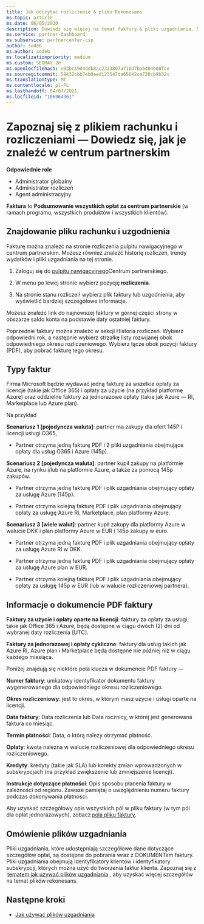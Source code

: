 ```yaml
---
title: Jak odczytać rozliczenie & pliku Rekonesans
ms.topic: article
ms.date: 06/05/2020
description: Dowiedz się więcej na temat faktury & pliki uzgadniania. Na rachunku są naliczane opłaty za centrum partnerskie w ramach programu, produktów i klientów w danym okresie miesięcznym.
ms.service: partner-dashboard
ms.subservice: partnercenter-csp
author: sodeb
ms.author: sodeb
ms.localizationpriority: medium
ms.custom: SEOMAY.20
ms.openlocfilehash: e93bc59d4ddb8ac2323807a716d7ba6404b00fce
ms.sourcegitcommit: 58432bbb7eb0aed123547da65642ca728cb9b32c
ms.translationtype: MT
ms.contentlocale: pl-PL
ms.lasthandoff: 04/07/2021
ms.locfileid: "106964361"
---
```

# <a name="understand-your-bill-and-reconciliation-file---learn-how-to-find-them-in-partner-center"></a>Zapoznaj się z plikiem rachunku i rozliczeniami — Dowiedz się, jak je znaleźć w centrum partnerskim


**Odpowiednie role**

- Administrator globalny
- Administrator rozliczeń
- Agent administracyjny


**Faktura** to **Podsumowanie wszystkich opłat za centrum partnerskie** (w ramach programu, wszystkich produktów i wszystkich klientów). 

## <a name="find-your-bill-and-reconciliation-file"></a>Znajdowanie pliku rachunku i uzgodnienia 

Fakturę można znaleźć na stronie rozliczenia pulpitu nawigacyjnego w centrum partnerskim. Możesz również znaleźć historię rozliczeń, trendy wydatków i pliki uzgadniania na tej stronie. 

1. Zaloguj się do [pulpitu nawigacyjnego](https://partner.microsoft.com/dashboard/home)Centrum partnerskiego. 

2. W menu po lewej stronie wybierz pozycję **rozliczenia**. 

3. Na stronie stanu rozliczeń wybierz plik faktury lub uzgodnienia, aby wyświetlić bardziej szczegółowe informacje. 

Możesz znaleźć link do najnowszej faktury w górnej części strony w obszarze saldo konta na podstawie daty ostatniej faktury. 

Poprzednie faktury można znaleźć w sekcji Historia rozliczeń. Wybierz odpowiedni rok, a następnie wybierz strzałkę listy rozwijanej obok odpowiedniego okresu rozliczeniowego. Wybierz łącze obok pozycji faktury (PDF), aby pobrać fakturę tego okresu. 

## <a name="invoice-types"></a>Typy faktur

Firma Microsoft będzie wydawać jedną fakturę za wszelkie opłaty za licencje (takie jak Office 365) i opłaty za użycie (na przykład platformę Azure) oraz oddzielne faktury za jednorazowe opłaty (takie jak Azure — RI, Marketplace lub Azure plan).

Na przykład  

**Scenariusz 1 [pojedyncza waluta]**: partner ma zakupy dla ofert 145P i licencji usługi O365,  

- Partner otrzyma jedną fakturę PDF i 2 pliki uzgadniania obejmujące opłaty dla usług O365 i Azure (145p).  

**Scenariusz 2 [pojedyncza waluta]**: partner kupił zakupy na platformie Azure, na rynku i/lub na platformie Azure, a także za pomocą 145p zakupów.

- Partner otrzyma jedną fakturę PDF i plik uzgadniania obejmujący opłaty za usługę Azure (145p). 

- Partner otrzyma kolejną fakturę PDF i plik uzgadniania obejmujący opłaty za usługę Azure RI, Marketplace, plan platformy Azure. 

**Scenariusz 3 [wiele walut]**: partner kupił zakupy dla platformy Azure w walucie DKK i plan platformy Azure w EUR i 145p zakupy w euro.

- Partner otrzyma jedną fakturę PDF i plik uzgadniania obejmujący opłaty za usługę Azure RI w DKK. 

- Partner otrzyma jedną fakturę PDF i plik uzgadniania obejmujący opłaty za usługę Azure plan w EUR. 

- Partner otrzyma kolejną fakturę PDF i plik uzgadniania obejmujący opłaty za usługę 145p w EUR (lub w walucie rozliczeniowej partnera). 


## <a name="understanding-invoice-pdf"></a>Informacje o dokumencie PDF faktury 

**Faktury za użycie i opłaty oparte na licencji**: faktury za opłaty za usługi, takie jak Office 365 i Azure, będą dostępne w ciągu dwóch (2) dni od wybranej daty rozliczenia [UTC].  

**Faktury za jednorazowej i opłaty cykliczne**: faktury dla usług takich jak Azure RI, Azure plan i Marketplace będą dostępne nie później niż w ciągu każdego miesiąca.  

Poniżej znajdują się niektóre pola klucza w dokumencie PDF faktury —

**Numer faktury**: unikatowy identyfikator dokumentu faktury wygenerowanego dla odpowiedniego okresu rozliczeniowego. 

**Okres rozliczeniowy**: jest to okres, w którym masz użycie i usługi oparte na licencji. 

**Data faktury**: Data rozliczenia lub Data rocznicy, w której jest generowana faktura co miesiąc. 

**Termin płatności**: Data, o którą należy otrzymać płatność. 

**Opłaty**: kwota należna w walucie rozliczeniowej dla odpowiedniego okresu rozliczeniowego. 

**Kredyty**: kredyty (takie jak SLA) lub korekty zmian wprowadzonych w subskrypcjach (na przykład zwiększenie lub zmniejszenie licencji). 

**Instrukcje dotyczące płatności**: Opis sposobu płacenia faktury w zależności od regionu. Zawsze pamiętaj o uwzględnieniu numeru faktury podczas dokonywania płatności. 

Aby uzyskać szczegółowy opis wszystkich pól w pliku faktury (w tym pól dla opłat jednorazowych), zobacz [pola pliku faktury](invoice-file.md). 

## <a name="understand-reconciliation-files"></a>Omówienie plików uzgadniania

 Pliki uzgadniania, które udostępniają szczegółowe dane dotyczące szczegółów opłat, są dostępne do pobrania wraz z DOKUMENTem faktury. Pliki uzgadniania obejmują identyfikatory klientów i identyfikatory subskrypcji, których można użyć do tworzenia faktur klienta. Zapoznaj się z  [tematem jak używać plików uzgadniania](use-the-reconciliation-files.md) , aby uzyskać więcej szczegółów na temat plików rekonesans. 

## <a name="next-steps"></a>Następne kroki

- [Jak używać plików uzgadniania](use-the-reconciliation-files.md)